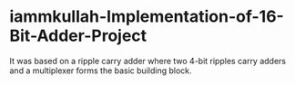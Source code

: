 # iammkullah-Implementation-of-16-Bit-Adder-Project
It was based on a ripple carry adder where two 4-bit ripples carry adders and a multiplexer forms the basic building block.
